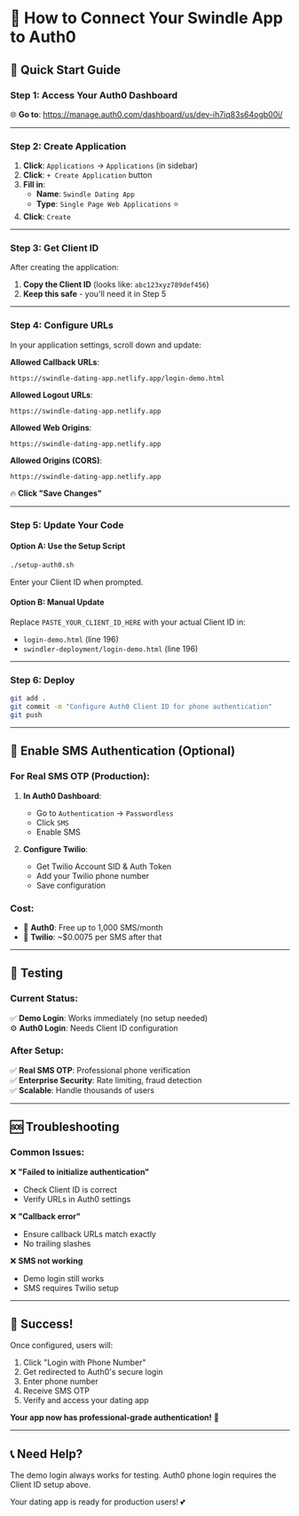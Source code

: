 # 🔗 How to Connect Your Swindle App to Auth0

## 🎯 **Quick Start Guide**

### **Step 1: Access Your Auth0 Dashboard**

🌐 **Go to**: https://manage.auth0.com/dashboard/us/dev-ih7iq83s64ogb00i/

---

### **Step 2: Create Application**

1. **Click**: `Applications` → `Applications` (in sidebar)
2. **Click**: `+ Create Application` button
3. **Fill in**:
   - **Name**: `Swindle Dating App`
   - **Type**: `Single Page Web Applications` ⭐
4. **Click**: `Create`

---

### **Step 3: Get Client ID**

After creating the application:

1. **Copy the Client ID** (looks like: `abc123xyz789def456`)
2. **Keep this safe** - you'll need it in Step 5

---

### **Step 4: Configure URLs**

In your application settings, scroll down and update:

**Allowed Callback URLs**:
```
https://swindle-dating-app.netlify.app/login-demo.html
```

**Allowed Logout URLs**:
```
https://swindle-dating-app.netlify.app
```

**Allowed Web Origins**:
```
https://swindle-dating-app.netlify.app
```

**Allowed Origins (CORS)**:
```
https://swindle-dating-app.netlify.app
```

🔥 **Click "Save Changes"**

---

### **Step 5: Update Your Code**

#### **Option A: Use the Setup Script**
```bash
./setup-auth0.sh
```
Enter your Client ID when prompted.

#### **Option B: Manual Update**
Replace `PASTE_YOUR_CLIENT_ID_HERE` with your actual Client ID in:
- `login-demo.html` (line 196)
- `swindler-deployment/login-demo.html` (line 196)

---

### **Step 6: Deploy**

```bash
git add .
git commit -m "Configure Auth0 Client ID for phone authentication"
git push
```

---

## 🚀 **Enable SMS Authentication (Optional)**

### **For Real SMS OTP (Production):**

1. **In Auth0 Dashboard**:
   - Go to `Authentication` → `Passwordless`
   - Click `SMS`
   - Enable SMS

2. **Configure Twilio**:
   - Get Twilio Account SID & Auth Token
   - Add your Twilio phone number
   - Save configuration

### **Cost**: 
- 📱 **Auth0**: Free up to 1,000 SMS/month
- 📱 **Twilio**: ~$0.0075 per SMS after that

---

## 🧪 **Testing**

### **Current Status**:
✅ **Demo Login**: Works immediately (no setup needed)  
⚙️ **Auth0 Login**: Needs Client ID configuration  

### **After Setup**:
✅ **Real SMS OTP**: Professional phone verification  
✅ **Enterprise Security**: Rate limiting, fraud detection  
✅ **Scalable**: Handle thousands of users  

---

## 🆘 **Troubleshooting**

### **Common Issues**:

❌ **"Failed to initialize authentication"**
- Check Client ID is correct
- Verify URLs in Auth0 settings

❌ **"Callback error"**
- Ensure callback URLs match exactly
- No trailing slashes

❌ **SMS not working**
- Demo login still works
- SMS requires Twilio setup

---

## 🎉 **Success!**

Once configured, users will:
1. Click "Login with Phone Number"
2. Get redirected to Auth0's secure login
3. Enter phone number
4. Receive SMS OTP
5. Verify and access your dating app

**Your app now has professional-grade authentication!** 🚀

---

## 📞 **Need Help?**

The demo login always works for testing. Auth0 phone login requires the Client ID setup above.

Your dating app is ready for production users! 💕
